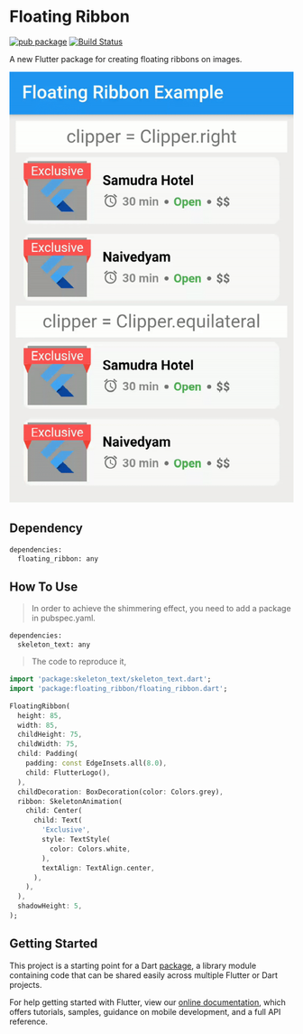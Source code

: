 # Floating Ribbon

[![pub package](https://img.shields.io/badge/pub-v1.0.0-blue)](https://pub.dev/packages/floating_ribbon) [![Build Status](https://travis-ci.org/101Loop/Floating-Ribbon.svg?branch=master)](https://travis-ci.org/101Loop/Floating-Ribbon)

A new Flutter package for creating floating ribbons on images.

<p>
    <img src="https://github.com/101Loop/Floating-Ribbon/blob/master/example.gif?raw=true"/>
</p>

## Dependency
```
dependencies:
  floating_ribbon: any
```

## How To Use

> In order to achieve the shimmering effect, you need to add a package in pubspec.yaml.

```
dependencies:
  skeleton_text: any
```

> The code to reproduce it,

```dart
import 'package:skeleton_text/skeleton_text.dart';
import 'package:floating_ribbon/floating_ribbon.dart';
```

```dart
FloatingRibbon(
  height: 85,
  width: 85,
  childHeight: 75,
  childWidth: 75,
  child: Padding(
    padding: const EdgeInsets.all(8.0),
    child: FlutterLogo(),
  ),
  childDecoration: BoxDecoration(color: Colors.grey),
  ribbon: SkeletonAnimation(
    child: Center(
      child: Text(
        'Exclusive',
        style: TextStyle(
          color: Colors.white,
        ),
        textAlign: TextAlign.center,
      ),
    ),
  ),
  shadowHeight: 5,
);

```

## Getting Started

This project is a starting point for a Dart
[package](https://flutter.dev/developing-packages/),
a library module containing code that can be shared easily across
multiple Flutter or Dart projects.

For help getting started with Flutter, view our 
[online documentation](https://flutter.dev/docs), which offers tutorials, 
samples, guidance on mobile development, and a full API reference.
